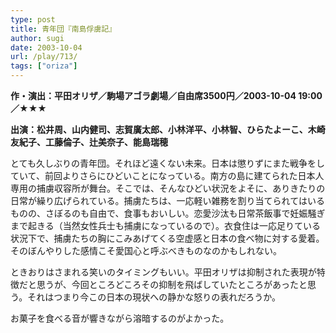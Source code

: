 ```yaml
---
type: post
title: 青年団『南島俘虜記』
author: sugi
date: 2003-10-04
url: /play/713/
tags: ["oriza"]
---
```

**作・演出：平田オリザ／駒場アゴラ劇場／自由席3500円／2003-10-04 19:00／★★★**

**出演：松井周、山内健司、志賀廣太郎、小林洋平、小林智、ひらたよーこ、木崎友紀子、工藤倫子、辻美奈子、能島瑞穂**

とても久しぶりの青年団。それほど遠くない未来。日本は懲りずにまた戦争をしていて、前回よりさらにひどいことになっている。南方の島に建てられた日本人専用の捕虜収容所が舞台。そこでは、そんなひどい状況をよそに、ありきたりの日常が繰り広げられている。捕虜たちは、一応軽い雑務を割り当てられてはいるものの、さぼるのも自由で、食事もおいしい。恋愛沙汰も日常茶飯事で妊娠騒ぎまで起きる（当然女性兵士も捕虜になっているので）。衣食住は一応足りている状況下で、捕虜たちの胸にこみあげてくる空虚感と日本の食べ物に対する愛着。そのぼんやりした感情こそ愛国心と呼ぶべきものなのかもしれない。

ときおりはさまれる笑いのタイミングもいい。平田オリザは抑制された表現が特徴だと思うが、今回ところどころその抑制を飛ばしていたところがあったと思う。それはつまり今この日本の現状への静かな怒りの表れだろうか。

お菓子を食べる音が響きながら溶暗するのがよかった。

